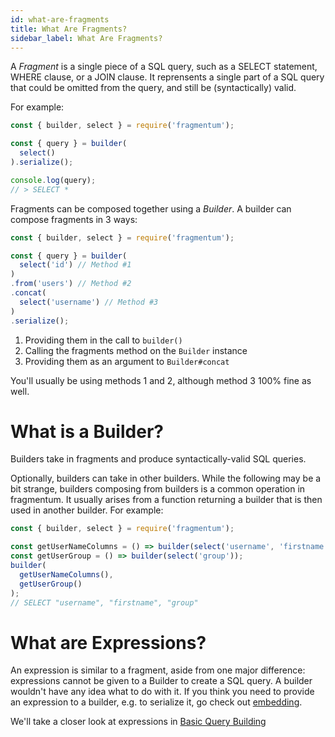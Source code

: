 ```yaml
---
id: what-are-fragments
title: What Are Fragments?
sidebar_label: What Are Fragments?
---
```


A _Fragment_ is a single piece of a SQL query, such as a SELECT statement, WHERE clause, or a JOIN clause.
It reprensents a single part of a SQL query that could be omitted from the query, and still be (syntactically) valid.

For example:
```js
const { builder, select } = require('fragmentum');

const { query } = builder(
  select()
).serialize();

console.log(query);
// > SELECT *
```

Fragments can be composed together using a _Builder_. A builder can compose fragments in 3 ways:
```js
const { builder, select } = require('fragmentum');

const { query } = builder(
  select('id') // Method #1
)
.from('users') // Method #2
.concat(
  select('username') // Method #3
)
.serialize();
```

1. Providing them in the call to `builder()`
2. Calling the fragments method on the `Builder` instance
3. Providing them as an argument to `Builder#concat`

You'll usually be using methods 1 and 2, although method 3 100% fine as well.

# What is a Builder?
Builders take in fragments and produce syntactically-valid SQL queries.

Optionally, builders can take in other builders. While the following may be a bit strange, builders composing from builders
is a common operation in fragmentum. It usually arises from a function returning a builder that is then used in another builder.
For example:

```js
const { builder, select } = require('fragmentum');

const getUserNameColumns = () => builder(select('username', 'firstname'));
const getUserGroup = () => builder(select('group'));
builder(
  getUserNameColumns(),
  getUserGroup()
);
// SELECT "username", "firstname", "group"
```

# What are Expressions?
An expression is similar to a fragment, aside from one major difference: expressions cannot be given to a Builder to
create a SQL query. A builder wouldn't have any idea what to do with it. If you think you need to provide an expression to
a builder, e.g. to serialize it, go check out [embedding](embedding.md).

We'll take a closer look at expressions in [Basic Query Building](select-statements.md)
